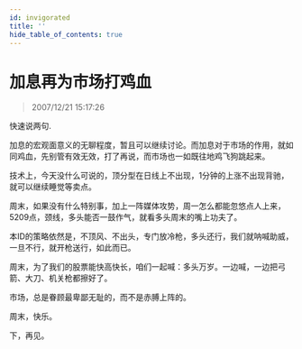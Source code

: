 ```yaml
---
id: invigorated 
title: ''
hide_table_of_contents: true
---
```


# 加息再为市场打鸡血

> 2007/12/21 15:17:26

<div style={{color: '#009900', fontWeight: 'bold', fontSize: '18px'}}>

快速说两句.
 
加息的宏观面意义的无聊程度，暂且可以继续讨论。而加息对于市场的作用，就如同鸡血，先别管有效无效，打了再说，而市场也一如既往地鸡飞狗跳起来。
 
技术上，今天没什么可说的，顶分型在日线上不出现，1分钟的上涨不出现背驰，就可以继续睡觉等卖点。
 
周末，如果没有什么特别事，加上一阵媒体攻势，周一怎么都能忽悠点人上来，5209点，颈线，多头能否一鼓作气，就看多头周末的嘴上功夫了。
 
本ID的策略依然是，不顶风、不出头，专门放冷枪，多头还行，我们就呐喊助威，一旦不行，就开枪送行，如此而已。
 
周末，为了我们的股票能快高快长，咱们一起喊：多头万岁。一边喊，一边把弓箭、大刀、机关枪都擦好了。
 
市场，总是眷顾最卑鄙无耻的，而不是赤膊上阵的。
 
周末，快乐。
 
下，再见。

</div>